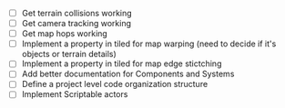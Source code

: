- [ ] Get terrain collisions working
- [ ] Get camera tracking working
- [ ] Get map hops working
- [ ] Implement a property in tiled for map warping (need to decide if it's objects or terrain details)
- [ ] Implement a property in tiled for map edge stictching 
- [ ] Add better documentation for Components and Systems
- [ ] Define a project level code organization structure
- [ ] Implement Scriptable actors